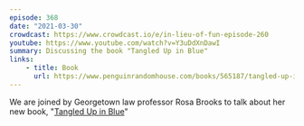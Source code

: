 ```yaml
---
episode: 368
date: "2021-03-30"
crowdcast: https://www.crowdcast.io/e/in-lieu-of-fun-episode-260
youtube: https://www.youtube.com/watch?v=Y3uDdXnDawI
summary: Discussing the book "Tangled Up in Blue"
links:
    - title: Book
      url: https://www.penguinrandomhouse.com/books/565187/tangled-up-in-blue-by-rosa-brooks/
---
```

We are joined by Georgetown law professor Rosa Brooks to talk about her new book, "[Tangled Up in Blue][book]"

[book]: https://www.penguinrandomhouse.com/books/565187/tangled-up-in-blue-by-rosa-brooks/
